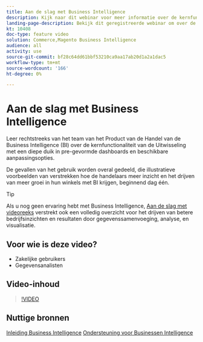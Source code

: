 ```yaml
---
title: Aan de slag met Business Intelligence
description: Kijk naar dit webinar voor meer informatie over de kernfunctionaliteit van Business Intelligence voor je Adobe Commerce of Magento Open Source-winkel.
landing-page-description: Bekijk dit geregistreerde webinar om over de kernfunctionaliteit van Business Intelligence voor uw Adobe Commerce of opslag van Magento Open Source te leren.
kt: 10408
doc-type: feature video
solution: Commerce,Magento Business Intelligence
audience: all
activity: use
source-git-commit: bf28c64dd61bbf53210ca9aa17ab20d1a2a1dac5
workflow-type: tm+mt
source-wordcount: '166'
ht-degree: 0%

---
```


# Aan de slag met Business Intelligence

Leer rechtstreeks van het team van het Product van de Handel van de Business Intelligence (BI) over de kernfunctionaliteit van de Uitwisseling met een diepe duik in pre-gevormde dashboards en beschikbare aanpassingsopties.

De gevallen van het gebruik worden overal gedeeld, die illustratieve voorbeelden van verstrekken hoe de handelaars meer inzicht en het drijven van meer groei in hun winkels met BI krijgen, beginnend dag één.

>[!TIP]
>
>Als u nog geen ervaring hebt met Business Intelligence, [Aan de slag met videoreeks](./../1-overview.md) verstrekt ook een volledig overzicht voor het drijven van betere bedrijfsinzichten en resultaten door gegevenssamenvoeging, analyse, en visualisatie.

## Voor wie is deze video?

- Zakelijke gebruikers
- Gegevensanalisten

## Video-inhoud

>[!VIDEO](https://video.tv.adobe.com/v/342501?quality=12&learn=on)

## Nuttige bronnen

[Inleiding Business Intelligence](https://docs.magento.com/mbi/getting-started/getting-started.html)
[Ondersteuning voor Businessen Intelligence](https://support.magento.com/hc/en-us/articles/360016730811)
